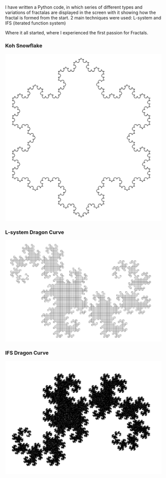 I have written a Python code, in which series of different types and variations of fractalas are displayed in the screen with it showing how the fractal is formed from the start. 2 main techniques were used: L-system and IFS (iterated function system)


Where it all started, where I experienced the first passion for Fractals.


### Koh Snowflake
![koh snowflake](samples/kohsnowflake.gif)


### L-system Dragon Curve
![dragon](samples/dragon.gif)


### IFS Dragon Curve
![dragon2](samples/dragon2.gif)
